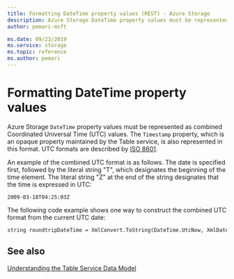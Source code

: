 ```yaml
---
title: Formatting DateTime property values (REST) - Azure Storage
description: Azure Storage DateTime property values must be represented as combined Coordinated Universal Time (UTC) values. The Timestamp property, which is an opaque property maintained by the Table service, is also represented in this format.
author: pemari-msft

ms.date: 09/23/2019
ms.service: storage
ms.topic: reference
ms.author: pemari
---
```


# Formatting DateTime property values

Azure Storage `DateTime` property values must be represented as combined Coordinated Universal Time (UTC) values. The `Timestamp` property, which is an opaque property maintained by the Table service, is also represented in this format. UTC formats are described by [ISO 8601](http://go.microsoft.com/fwlink/?LinkId=156016).
  
An example of the combined UTC format is as follows. The date is specified first, followed by the literal string "T", which designates the beginning of the time element. The literal string "Z" at the end of the string designates that the time is expressed in UTC:  
  
```  
2009-03-18T04:25:03Z  
```  
  
 The following code example shows one way to construct the combined UTC format from the current UTC date:  
  
```  
string roundtripDateTime = XmlConvert.ToString(DateTime.UtcNow, XmlDateTimeSerializationMode.RoundtripKind);  
```  
  
## See also  
 [Understanding the Table Service Data Model](Understanding-the-Table-Service-Data-Model.md)

